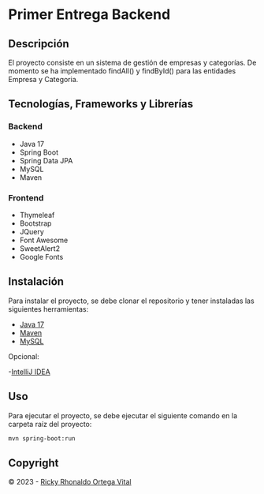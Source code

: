 # Primer Entrega Backend

## Descripción

El proyecto consiste en un sistema de gestión de empresas y categorías. De momento se ha implementado findAll() y findById() para las entidades Empresa y Categoria.

## Tecnologías, Frameworks y Librerías

### Backend

 - Java 17
 - Spring Boot
 - Spring Data JPA
 - MySQL
 - Maven

### Frontend

 - Thymeleaf
 - Bootstrap
 - JQuery
 - Font Awesome
 - SweetAlert2
 - Google Fonts

## Instalación

Para instalar el proyecto, se debe clonar el repositorio y tener instaladas las siguientes herramientas:

 - [Java 17](https://www.oracle.com/java/technologies/downloads/#java17)
 - [Maven](https://maven.apache.org/download.cgi)
 - [MySQL](https://dev.mysql.com/downloads/installer/)

Opcional:

-[IntelliJ IDEA](https://www.jetbrains.com/es-es/idea/download/#section=windows)

## Uso

Para ejecutar el proyecto, se debe ejecutar el siguiente comando en la carpeta raíz del proyecto:

```bash
mvn spring-boot:run
```

## Copyright

© 2023 - [Ricky Rhonaldo Ortega Vital](https://github.com/RickyOrtega)
